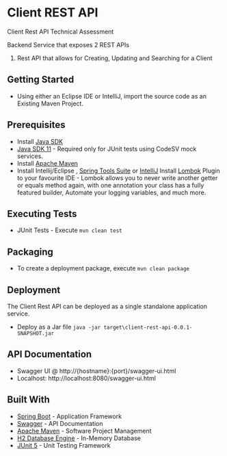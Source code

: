 # Client REST API

Client Rest API Technical Assessment

Backend Service that exposes 2 REST APIs
1. Rest API that allows for Creating, Updating and Searching for a Client

## Getting Started

* Using either an Eclipse IDE or IntelliJ, import the source code as an Existing Maven Project. 

## Prerequisites

* Install [Java SDK](https://openjdk.java.net/)
* [Java SDK 11](https://www.oracle.com/technetwork/java/javase/downloads/jdk8-downloads-2133151.html) - Required only for JUnit tests using CodeSV mock services.
* Install [Apache Maven](https://maven.apache.org/install.html)
* Install Intellij/Eclipse , [Spring Tools Suite](https://spring.io/tools) or [IntelliJ](https://www.jetbrains.com/idea/)
Install [Lombok](https://projectlombok.org/) Plugin to your favourite IDE - Lombok allows you to never write another getter or equals method again, with one annotation your class has a fully featured builder, Automate your logging variables, and much more.

## Executing Tests

* JUnit Tests - Execute ```mvn clean test```

## Packaging

* To create a deployment package, execute ```mvn clean package```

## Deployment

The Client Rest API can be deployed as a single standalone application service.

* Deploy as a Jar file ```java -jar target\client-rest-api-0.0.1-SNAPSHOT.jar```
  
## API Documentation

* Swagger UI @ http://{hostname}:{port}/swagger-ui.html
* Localhost: http://localhost:8080/swagger-ui.html

## Built With

* [Spring Boot](https://spring.io/projects/spring-boot) - Application Framework
* [Swagger](https://swagger.io/) - API Documentation
* [Apache Maven](https://maven.apache.org/) - Software Project Management
* [H2 Database Engine](https://www.h2database.com/html/main.html) - In-Memory Database
* [JUnit 5](https://junit.org/junit5/) - Unit Testing Framework
